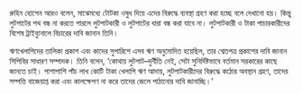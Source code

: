 রুহিন হোসেন আরও বলেন, মাঝেমধ্যে টোটকা ওষুধ দিয়ে এদের বিরুদ্ধে ব্যবস্থা গ্রহণ করা হচ্ছে বলে দেখানো হয়। কিন্তু লুটপাটের পথ বন্ধ না করতে পারলে লুটপাটকারী ও লুটপাটের ধারা বন্ধ করা যাবে না। লুটপাটকারী ও টাকা পাচারকারীদের বিশেষ ট্রাইব্যুনালে বিচারের দাবি জানান তিনি।

ঋণখেলাপিদের তালিকা প্রকাশ এবং কাদের সুপারিশে এসব ঋণ অনুমোদিত হয়েছিল, তার শ্বেতপত্র প্রকাশের দাবি জানান সিপিবির সাধারণ সম্পাদক। তিনি বলেন, ‘কোথায় লুটপাট–দুর্নীতি নেই, সেটা সুনির্দিষ্টভাবে বর্তমান সরকারের কাছে জানতে চাই। পাশাপাশি পাঁচ লাখ কোটি টাকা খেলাপি ঋণ আদায়, লুটপাটকারীদের বিরুদ্ধে কঠোর অবস্থান গ্রহণ, তাদের সম্পত্তি বাজেয়াপ্ত করা এবং কালক্ষেপণ না করে তাদের জেলে পাঠানোর দাবি জানাচ্ছি।’
